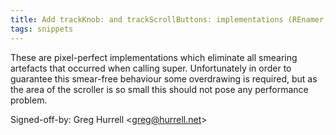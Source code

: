 ```yaml
---
title: Add trackKnob: and trackScrollButtons: implementations (REnamer, 3308124)
tags: snippets
---
```


These are pixel-perfect implementations which eliminate all smearing artefacts that occurred when calling super. Unfortunately in order to guarantee this smear-free behaviour some overdrawing is required, but as the area of the scroller is so small this should not pose any performance problem.

Signed-off-by: Greg Hurrell &lt;greg@hurrell.net&gt;
